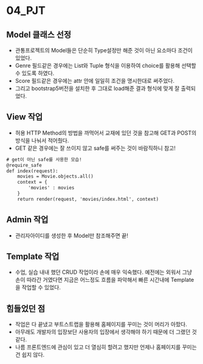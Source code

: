 # 04_PJT

## Model 클래스 선정
- 관통프로젝트의 Model들은 단순히 Type설정만 해준 것이 아닌 요소마다 조건이 있었다.
- Genre 필드같은 경우에는 List와 Tuple 형식을 이용하여 choice를 활용해 선택할 수 있도록 하였다.
- Score 필드같은 경우에는 attr 안에 일일히 조건을 명시한대로 써주었다.
- 그리고 bootstrap5버전을 설치한 후 그대로 load해준 결과 형식에 맞게 잘 출력되었다.


## View 작업
- 허용 HTTP Method의 방법을 까먹어서 교재에 있던 것을 참고해 GET과 POST의 방식을 나눠서 적어줬다.
- GET 같은 경우에는 잘 쓰이지 않고 safe를 써주는 것이 바람직하니 참고!

```html
# get이 아닌 safe를 사용한 모습!
@require_safe
def index(request):
    movies = Movie.objects.all()
    context = {
        'movies' : movies
    }
    return render(request, 'movies/index.html', context)
```

## Admin 작업
- 관리자아이디를 생성한 후 Model만 참조해주면 끝!

## Template 작업
- 수업, 실습 내내 했던 CRUD 작업이라 손에 매우 익숙했다. 예전에는 외워서 그냥 손이 따라간 거였다면 지금은 어느정도 흐름을 파악해서 빠른 시간내에 Template을 작업할 수 있었다.

## 힘들었던 점
- 작업은 다 끝냈고 부트스트랩을 활용해 홈페이지를 꾸미는 것이 머리가 아팠다.
- 아무래도 개발자의 입장보단 사용자의 입장에서 생각해야 하기 때문에 더 그랬던 것 같다.
- 나름 프론트엔드에 관심이 있고 더 열심히 할려고 했지만 언제나 홈페이지를 꾸미는 건 쉽지 않다.